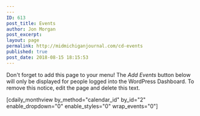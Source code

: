 ```yaml
---
---
ID: 613
post_title: Events
author: Jon Morgan
post_excerpt:
layout: page
permalink: http://midmichiganjournal.com/cd-events
published: true
post_date: 2018-08-15 18:15:53
---
```

<p>Don't forget to add this page to your menu! The <em>Add Events</em> button below will only be displayed for people logged into the WordPress Dashboard. To remove this notice, edit the page and delete this text.</p>
<p>[cdaily_monthview by_method=&quot;calendar_id&quot; by_id=&quot;2&quot; enable_dropdown=&quot;0&quot; enable_styles=&quot;0&quot; wrap_events=&quot;0&quot;]</p>